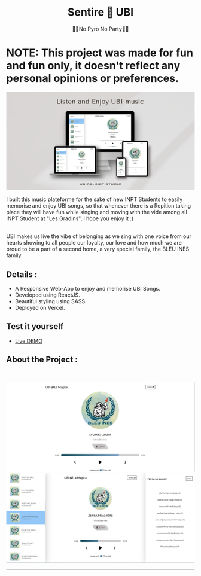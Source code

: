<h1 align="center">Sentire 🥁 UBI</h1>



<p align="center">💙🤍No Pyro No Party💙🤍</p>
<p align="center"> <h1><strong>NOTE</strong>: This project was made for fun and fun only, it doesn't reflect any personal opinions or preferences.</h1></p>
<p align="center">
    <img  src="src/assets/images/website.png">
</p>


I built this music plateforme for the sake of new INPT Students to easily memorise and enjoy UBI songs, so that whenever there is a Repition taking place they will have fun while singing and moving with the vide among all INPT Student at "Les Gradins", i hope you enjoy it :)

<br>
UBI makes us live the vibe of belonging as we sing with one voice from our hearts showing to all people our loyalty, our love and how much we are proud to be a part of a second home, a very special family, the BLEU INES family.

## Details : 
- A Responsive Web-App to enjoy and memorise UBI Songs.
- Developed using ReactJS.
- Beautiful styling using SASS.
- Deployed on Vercel.
## Test it yourself
- [Live DEMO](https://ubi-09.vercel.app/)

## About the Project :

<br>
<p align="center">
  <img  src="src/assets/images/screen 1.png">
  <img  src="src/assets/images/screen2.PNG">
</p>

---
